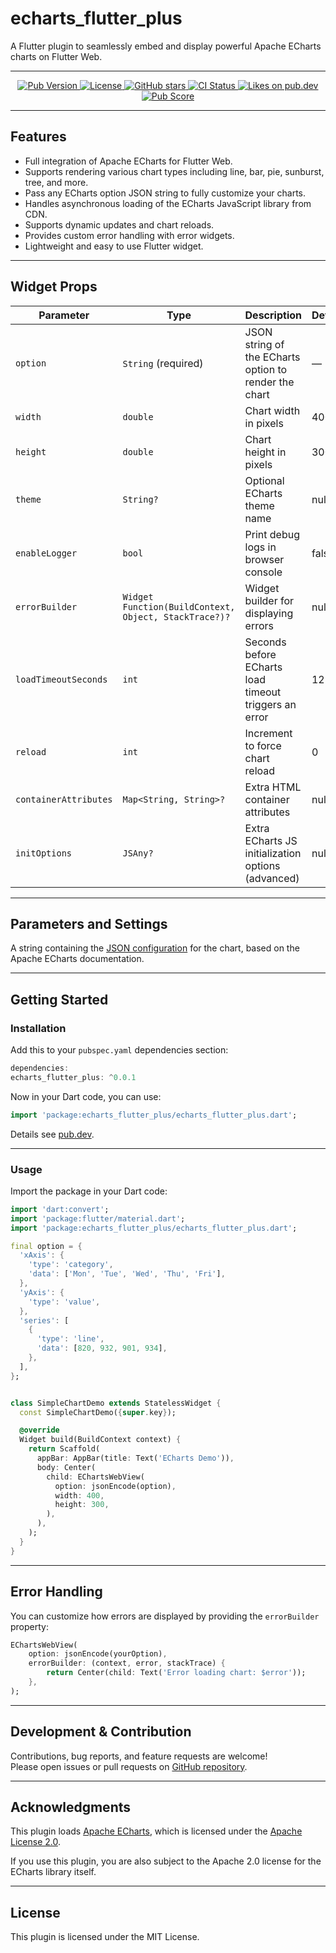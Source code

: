 # echarts_flutter_plus

A Flutter plugin to seamlessly embed and display powerful Apache ECharts charts on Flutter Web.

---

<p align="center">
  <a href="https://pub.dev/packages/echarts_flutter_plus">
    <img src="https://img.shields.io/pub/v/echarts_flutter_plus.svg" alt="Pub Version" />
  </a>
  <a href="https://github.com/noeljolly09/echarts_flutter_plus/blob/main/LICENSE">
    <img src="https://img.shields.io/pub/l/echarts_flutter_plus.svg" alt="License" />
  </a>
  <a href="https://github.com/noeljolly09/echarts_flutter_plus/stargazers">
    <img src="https://img.shields.io/github/stars/noeljolly09/echarts_flutter_plus.svg" alt="GitHub stars" />
  </a>
  <a href="https://github.com/noeljolly09/echarts_flutter_plus/actions/workflows/flutter.yml">
    <img src="https://github.com/noeljolly09/echarts_flutter_plus/actions/workflows/flutter.yml/badge.svg" alt="CI Status" />
  </a>
  <a href="https://pub.dev/publisher/noeljolly09">
    <img src="https://img.shields.io/pub/likes/echarts_flutter_plus.svg" alt="Likes on pub.dev" />
  </a>
  <a href="https://pub.dev/packages/echarts_flutter_plus/score">
    <img src="https://img.shields.io/pub/score/echarts_flutter_plus.svg" alt="Pub Score" />
  </a>
</p>

---

## Features

- Full integration of Apache ECharts for Flutter Web.
- Supports rendering various chart types including line, bar, pie, sunburst, tree, and more.
- Pass any ECharts option JSON string to fully customize your charts.
- Handles asynchronous loading of the ECharts JavaScript library from CDN.
- Supports dynamic updates and chart reloads.
- Provides custom error handling with error widgets.
- Lightweight and easy to use Flutter widget.

---

## Widget Props

| Parameter            | Type                                  | Description                                           | Default |
|----------------------|-------------------------------------|-------------------------------------------------------|---------|
| `option`             | `String` (required)                 | JSON string of the ECharts option to render the chart | —       |
| `width`              | `double`                           | Chart width in pixels                                  | 400     |
| `height`             | `double`                           | Chart height in pixels                                 | 300     |
| `theme`              | `String?`                         | Optional ECharts theme name                            | null    |
| `enableLogger`       | `bool`                            | Print debug logs in browser console                    | false   |
| `errorBuilder`       | `Widget Function(BuildContext, Object, StackTrace?)?` | Widget builder for displaying errors                  | null    |
| `loadTimeoutSeconds` | `int`                             | Seconds before ECharts load timeout triggers an error | 12      |
| `reload`             | `int`                             | Increment to force chart reload                        | 0       |
| `containerAttributes`| `Map<String, String>?`            | Extra HTML container attributes                        | null    |
| `initOptions`        | `JSAny?`                          | Extra ECharts JS initialization options (advanced)    | null    |

---


## Parameters and Settings
A string containing the [JSON configuration](https://echarts.apache.org/en/option.html#title) for the chart, based on the Apache ECharts documentation.

---

## Getting Started

### Installation

Add this to your `pubspec.yaml` dependencies section:

```dart
dependencies:
echarts_flutter_plus: ^0.0.1
```

Now in your Dart code, you can use:

```dart
import 'package:echarts_flutter_plus/echarts_flutter_plus.dart';  
```

Details see [pub.dev](https://pub.dev/packages/flutter_echarts#-installing-tab-).

--- 

### Usage

Import the package in your Dart code:


```dart
import 'dart:convert';
import 'package:flutter/material.dart';
import 'package:echarts_flutter_plus/echarts_flutter_plus.dart';

final option = {
  'xAxis': {
    'type': 'category',
    'data': ['Mon', 'Tue', 'Wed', 'Thu', 'Fri'],
  },
  'yAxis': {
    'type': 'value',
  },
  'series': [
    {
      'type': 'line', 
      'data': [820, 932, 901, 934],
    },
  ],
};


class SimpleChartDemo extends StatelessWidget {
  const SimpleChartDemo({super.key});

  @override
  Widget build(BuildContext context) {
    return Scaffold(
      appBar: AppBar(title: Text('ECharts Demo')),
      body: Center(
        child: EChartsWebView(
          option: jsonEncode(option),
          width: 400,
          height: 300,
        ),
      ),
    );
  }
}
```


---

## Error Handling

You can customize how errors are displayed by providing the `errorBuilder` property:

```dart
EChartsWebView(
    option: jsonEncode(yourOption),
    errorBuilder: (context, error, stackTrace) {
        return Center(child: Text('Error loading chart: $error'));
    },
);

```

---

## Development & Contribution

Contributions, bug reports, and feature requests are welcome!  
Please open issues or pull requests on [GitHub repository](https://github.com/yourusername/flutter_echarts).

---

## Acknowledgments

This plugin loads [Apache ECharts](https://echarts.apache.org/en/index.html), which is licensed under the [Apache License 2.0](https://www.apache.org/licenses/LICENSE-2.0).

If you use this plugin, you are also subject to the Apache 2.0 license for the ECharts library itself.

---

## License

This plugin is licensed under the MIT License.


